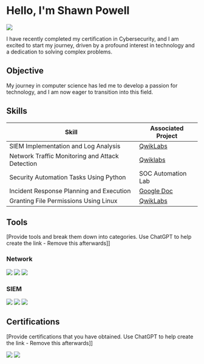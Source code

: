 # Hello, I'm Shawn Powell
<a href="https://www.linkedin.com/in/shawncp16/"><img src="https://img.shields.io/badge/-LinkedIn-0072b1?&style=for-the-badge&logo=linkedin&logoColor=white" /></a>

I have recently completed my certification in Cybersecurity, and I am excited to start my journey, driven by a profound interest in technology and a dedication to solving complex problems.

## Objective

My journey in computer science has led me to develop a passion for technology, and I am now eager to transition into this field.

## Skills

| Skill                                         | Associated Project         |
|-----------------------------------------------|----------------------------|
| SIEM Implementation and Log Analysis            | <a href="https://docs.google.com/document/d/1VYrUMAqBeaFbOAn7CJXkL8uRvG9SXQlpDGCmaBXnEVo/edit?usp=sharing">QwikLabs</a>|
| Network Traffic Monitoring and Attack Detection | <a href="https://google.com">Qwiklabs</a>|
| Security Automation Tasks Using Python          | SOC Automation Lab|
| Incident Response Planning and Execution        | <a href="https://docs.google.com/document/d/1rTmnKpjksxoW7vccuHXNYLAoSDHNKwZBqfFEZsDP28o/edit?usp=sharing">Google Doc</a>|
| Granting File Permissions Using Linux           |<a href="https://docs.google.com/document/d/1P_50pkDmIixnu0cczhZ0ku4Gii5mTVoWz2IfgBwMnVM/edit?tab=t.0">QwikLabs</a>|

## Tools
[Provide tools and break them down into categories. Use ChatGPT to help create the link - Remove this afterwards]]

### Network
<div>
    <img src="https://img.shields.io/badge/-Wireshark-1679A7?&style=for-the-badge&logo=Wireshark&logoColor=white" />
    <img src="https://img.shields.io/badge/-Suricata-EF3B2D?&style=for-the-badge&logo=Suricata&logoColor=white" />
    <img src="https://img.shields.io/badge/-Zeek-777BB4?&style=for-the-badge&logo=Zeek&logoColor=white" />
</div>

### SIEM
<div>
    <img src="https://img.shields.io/badge/-Microsoft_Sentinel-0078D4?&style=for-the-badge&logo=Microsoft&logoColor=white" />
    <img src="https://img.shields.io/badge/-Splunk-000000?&style=for-the-badge&logo=Splunk&logoColor=white" />
    <img src="https://img.shields.io/badge/-Elastic-005571?&style=for-the-badge&logo=Elastic&logoColor=white" />
</div>

## Certifications
[Provide certifications that you have obtained. Use ChatGPT to help create the link - Remove this afterwards]]
<div>
<img src="https://img.shields.io/badge/-Security%2B-FF0000?&style=for-the-badge&logo=CompTIA&logoColor=white" />
<img src="https://img.shields.io/badge/-Network%2B-007ACC?&style=for-the-badge&logo=CompTIA&logoColor=white" />

